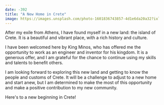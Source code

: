 ```yaml
---
date: -392
title: "A New Home in Crete"
image: https://images.unsplash.com/photo-1601836743857-4d1e6da20a32?ixlib=rb-4.0.3&ixid=MnwxMjA3fDB8MHxwaG90by1wYWdlfHx8fGVufDB8fHx8&auto=format&fit=crop&w=1032&q=80
---
```


After my exile from Athens, I have found myself in a new land: the island of Crete. It is a beautiful and vibrant place, with a rich history and culture.

I have been welcomed here by King Minos, who has offered me the opportunity to work as an engineer and inventor for his kingdom. It is a generous offer, and I am grateful for the chance to continue using my skills and talents to benefit others.

I am looking forward to exploring this new land and getting to know the people and customs of Crete. It will be a challenge to adjust to a new home and start anew, but I am determined to make the most of this opportunity and make a positive contribution to my new community.

Here's to a new beginning in Crete!
